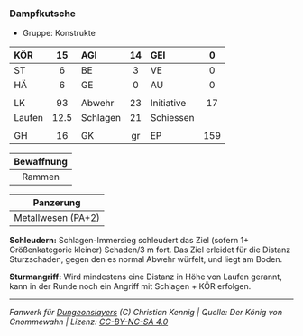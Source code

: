 ### Dampfkutsche

- Gruppe: Konstrukte

| KÖR    |  15  | AGI      | 14  | GEI        |  0  |
| :----- | :--: | :------- | :-: | :--------- | :-: |
| ST     |  6   | BE       |  3  | VE         |  0  |
| HÄ     |  6   | GE       |  0  | AU         |  0  |
|        |      |          |     |            |     |
| LK     |  93  | Abwehr   | 23  | Initiative | 17  |
| Laufen | 12.5 | Schlagen | 21  | Schiessen  |     |
|        |      |          |     |            |     |
| GH     |  16  | GK       | gr  | EP         | 159 |

| Bewaffnung |
| :--------: |
|   Rammen   |

|     Panzerung      |
| :----------------: |
| Metallwesen (PA+2) |

**Schleudern:** Schlagen-Immersieg schleudert das Ziel (sofern 1+ Größenkategorie kleiner) Schaden/3 m fort. Das Ziel erleidet für die Distanz Sturzschaden, gegen den es normal Abwehr würfelt, und liegt am Boden.

**Sturmangriff:** Wird mindestens eine Distanz in Höhe von Laufen gerannt, kann in der Runde noch ein Angriff mit Schlagen + KÖR erfolgen.

---

_Fanwerk für [Dungeonslayers](https://www.dungeonslayers.net/) (C) Christian Kennig | Quelle: Der König von Gnommewahn | Lizenz: [CC-BY-NC-SA 4.0](https://creativecommons.org/licenses/by-nc-sa/4.0/deed.de)_
